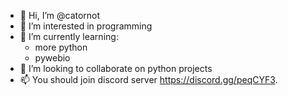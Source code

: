 - 👋 Hi, I’m @catornot
- 👀 I’m interested in programming 
- 🌱 I’m currently learning:
  - more python
  - pywebio
- 💞️ I’m looking to collaborate on python projects
- 📫 You should join discord server https://discord.gg/peqCYF3.

<!---
catornot/catornot is a ✨ special ✨ repository because its `README.md` (this file) appears on your GitHub profile.
You can click the Preview link to take a look at your changes.
--->
